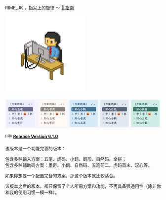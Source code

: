 RIME_JK ，指尖上的旋律 ～ [🍕 指南](https://aituyaa.com/rime_jk-%E6%8C%87%E5%B0%96%E4%B8%8A%E7%9A%84%E6%97%8B%E5%BE%8B/)

![输入法](./assets/click.gif)

![配色方案](./assets/color.png)

‼🪧 [**Release Version 6.1.0**](https://github.com/loveminimal/rime-jk/releases/tag/v6.1.0)

该版本是一个功能完善的版本：

包含多种输入方案：五笔、虎码、小鹤、鹤形、自然码、全拼；  
包含多种辅助码方案：墨奇、小鹤、自然码、五笔前二、虎码首末、汉心等。 
 
如果你想要一个配置完备的方案，那这个版本就比较适合。  

该版本之后的版本，都只保留了个人所需方案和功能，不再具备强通用性（除非你和我的使用习惯一模一样）。